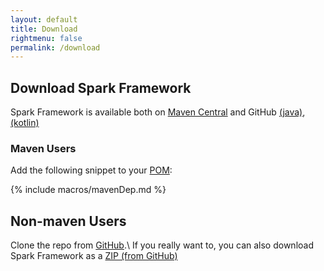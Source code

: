```yaml
---
layout: default
title: Download
rightmenu: false
permalink: /download
---
```


## Download Spark Framework
Spark Framework is available both on [Maven Central](https://search.maven.org/#search%7Cga%7C1%7Csparkjava) and GitHub [(java)](https://github.com/perwendel/spark), [(kotlin)](https://github.com/perwendel/spark-kotlin)

### Maven Users
Add the following snippet to your [POM](http://maven.apache.org/pom.html):

{% include macros/mavenDep.md %}

## Non-maven Users
Clone the repo from [GitHub](https://github.com/perwendel/spark).\\
If you really want to, you can also download Spark Framework as a [ZIP (from GitHub)](https://github.com/perwendel/spark/archive/master.zip)